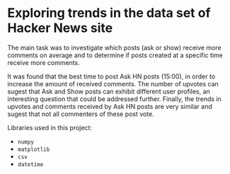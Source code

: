 # Exploring trends in the data set of Hacker News site

The main task was to investigate which posts (ask or show) receive more comments on average and to determine if posts created at a specific time receive more comments.

It was found that the best time to post Ask HN posts (15:00), in order to increase the amount of received comments. The number of upvotes can sugest that Ask and Show posts can exhibit different user profiles, an interesting question that could be addressed further. Finally, the trends in upvotes and comments received by Ask HN posts are very similar and sugest that not all commenters of these post vote.


Libraries used in this project:
* `numpy`
* `matplotlib`
* `csv`
* `datetime`
